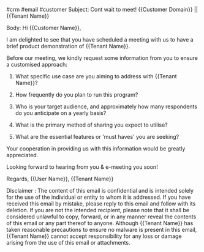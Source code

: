 #crm #email #customer
Subject: Cont wait to meet! {{Customer Domain}} || {{Tenant Name}}

Body:
Hi {{Customer Name}},

I am delighted to see that you have scheduled a meeting with us to have a brief product demonstration of  {{Tenant Name}}.

Before our meeting, we kindly request some information from you to ensure a customised approach:

1. What specific use case are you aiming to address with  {{Tenant Name}}?

2. How frequently do you plan to run this program?

3. Who is your target audience, and approximately how many respondents do you anticipate on a yearly basis?

4. What is the primary method of sharing you expect to utilise?

5. What are the essential features or 'must haves' you are seeking?  

Your cooperation in providing us with this information would be greatly appreciated.


Looking forward to hearing from you & e-meeting you soon!

Regards,
{{User Name}},
{{Tenant Name}}

Disclaimer : The content of this email is confidential and is intended solely for the use of the individual or entity to whom it is addressed. If you have received this email by mistake, please reply to this email and follow with its deletion. If you are not the intended recipient, please note that it shall be considered unlawful to copy, forward, or in any manner reveal the contents of this email or any part thereof to anyone. Although {{Tenant Name}} has taken reasonable precautions to ensure no malware is present in this email, {{Tenant Name}} cannot accept responsibility for any loss or damage arising from the use of this email or attachments.